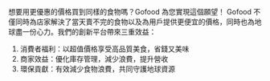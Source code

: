 想要用更優惠的價格買到同樣的食物嗎？Gofood 為您實現這個願望！
Gofood 不僅同時為店家解決了當天賣不完的食物以及為用戶提供更便宜的價格，同時也為地球盡一份心力。我們的創新平台帶來三重效益：
1. 消費者福利：以超值價格享受高品質美食，省錢又美味
2. 商家效益：優化庫存管理，減少浪費，提升營收
3. 環保貢獻：有效減少食物浪費，共同守護地球資源
